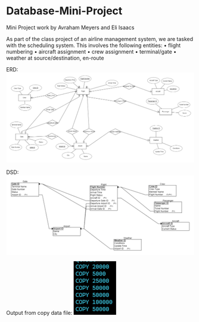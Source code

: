# Database-Mini-Project
Mini Project work by Avraham Meyers and Eli Isaacs

As part of the class project of an airline management system, we are tasked with the scheduling system.
This involves the following entities:
• flight numbering
• aircraft assignment
• crew assignment
• terminal/gate
• weather at source/destination, en-route

ERD:
![alt text](<Stage 1/erd.png>)


DSD:
![alt text](<Stage 1/DSD.png>)


Output from copy data file:
![alt text](image.png)